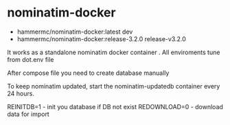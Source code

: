 # nominatim-docker

- hammermc/nominatim-docker:latest dev
- hammermc/nominatim-docker:release-3.2.0 release-v3.2.0

It works as a standalone nominatim docker container .
All enviroments tune from dot.env file

After compose file you need to create database manually
 
To keep nominatim updated, start the nominatim-updatedb container every 24 hours.

REINITDB=1 - init you database if DB not exist
REDOWNLOAD=0 - download data for import

